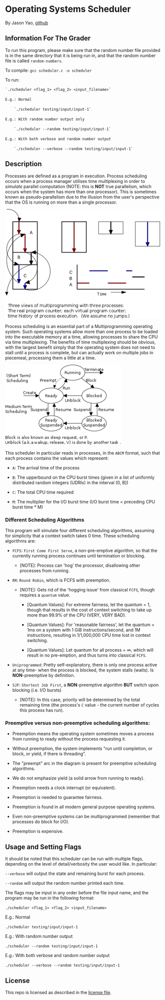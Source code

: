 # Operating Systems Scheduler

By Jason Yao, [github](https://github.com/JasonYao/Operating-Systems-Process-Scheduler)

## Information For The Grader

To run this program, please make sure that the random number file provided is in the same directory that it is being run in, and that the random number file
is called `random-numbers`.

To compile:
`gcc scheduler.c -o scheduler`

To run:

	`./scheduler <flag_1> <flag_2> <input_filename>`

	E.g.: Normal

		`./scheduler testing/input/input-1`

	E.g.: With random number output only

		`./scheduler --random testing/input/input-1`

	E.g.: With both verbose and random number output

		`./scheduler --verbose --random testing/input/input-1`

## Description

Processes are defined as a program in execution. Process scheduling occurs when a process manager utilises
time multiplexing in order to *simulate* parallel computation (NOTE: this is **NOT** true parallelism, which occurs when the system has more than one processor).
This is sometimes known as pseudo-parallelism due to the illusion from the user's perspective that the OS is running on more than a single processor.

![A multiprogramming overview](img/multiprogramming.png "A multiprogramming overview")

Process scheduling is an essential part of a Multiprogramming operating system. Such operating systems allow more than one process to be loaded 
into the executable memory at a time, allowing processes to share the CPU via time multiplexing. The benefits of time multiplexing should be obvious, 
with the largest benefit simply that the operating system does not need to stall until a process is complete, but can actually work on multiple jobs 
in piecemeal, processing them a little at a time.

![Process states overview](img/process-states.png "Process states overview")

This scheduler in particular reads in processes, in the `ABCM` format, such that each process contains the values which represent:

- `A`: The arrival time of the process

- `B`: The upperbound on the CPU burst times (given in a list of uniformly distributed random integers (UDRIs) in the interval (0, B])

- `C`: The total CPU time required

- `M`: The multiplier for the I/O burst time (I/O burst time = preceding CPU burst time * M)

### Different Scheduling Algorithms

This program will simulate four different scheduling algorithms, assuming for simplicity that a context switch takes 0 time. These scheduling algorithms are:

- `FCFS`: `First Come First Serve`, a non-pre-emptive algorithm, so that the currently running process continues until termination or blocking.

	- [NOTE]: Process can 'hog' the processor, disallowing other processes from running.

- `RR`: `Round Robin`, which is FCFS with preemption.

	- [NOTE]: Gets rid of the 'hogging issue' from classical `FCFS`, though requires a `quantum` value.

		- [Quantum Values]: For extreme fairness, let the quantum = 1, though that results in the cost of context switching to take up more than 99.9% of the CPU (VERY, VERY BAD).

		- [Quantum Values]: For 'reasonable fairness', let the quantum = 1ms on a system with 1 GiB instructions/second, and 1M instructions, resulting in 1/1,000,000 CPU time lost in context switching.

		- [Quantum Values]: Let quantum for all process = ∞, which will result in no pre-emption, and thus turns into classical `FCFS`.

- `Uniprogrammed`: Pretty self-explanatory, there is only one process active at any time- when the process is blocked, the system stalls (waits). Is **NON**-preemptive by definition.

- `SJF`: `Shortest Job First`, a **NON**-preemptive algorithm **BUT** switch upon blocking (i.e. I/O bursts)

	- [NOTE]: In this case, priority will be determined by the total remaining time (the process's `C` value - the current number of cycles this process has run).

### Preemptive versus non-preemptive scheduling algorithms:

- Preemption means the operating system sometimes moves a process from running to ready without the process requesting it.

- Without preemption, the system implements "run until completion, or block, or yield, if there is threading".

- The "preempt" arc in the diagram is present for preemptive scheduling algorithms.

- We do not emphasize yield (a solid arrow from running to ready).

- Preemption needs a clock interrupt (or equivalent).

- Preemption is needed to guarantee fairness.

- Preemption is found in all modern general purpose operating systems.

- Even non-preemptive systems can be multiprogrammed (remember that processes do block for I/O).

- Preemption is expensive.

## Usage and Setting Flags

It should be noted that this scheduler can be run with multiple flags, depending on the level of detail/verbosity the user would like. In particular:

`--verbose` will output the state and remaining burst for each process.

`--random` will output the random number printed each time.

The flags may be input in any order before the file input name, and the program may be run in the following format:

`./scheduler <flag_1> <flag_2> <input_filename>`

E.g.: Normal

`./scheduler testing/input/input-1`

E.g.: With random number output

`./scheduler --random testing/input/input-1`

E.g.: With both verbose and random number output

`./scheduler --verbose --random testing/input/input-1`

## License
This repo is licensed as described in the [license file](LICENSE.md).
